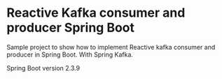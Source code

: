 
# Reactive Kafka consumer and producer Spring Boot

Sample project to show how to implement Reactive kafka consumer and producer in Spring Boot. With Spring Kafka.

Spring Boot version 2.3.9